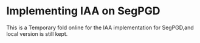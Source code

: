 # Implementing IAA on SegPGD

This is a Temporary fold online for the IAA implementation for SegPGD,and local version is still kept.
